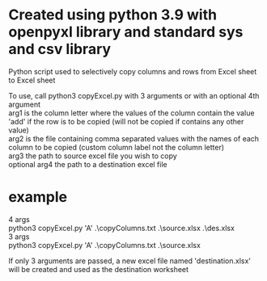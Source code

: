 # Created using python 3.9 with openpyxl library and standard sys and csv library
Python script used to selectively copy columns and rows from Excel sheet to Excel sheet

 To use, call python3 copyExcel.py with 3 arguments or with an optional 4th argument<br/>
 arg1 is the column letter where the values of the column contain the value 'add' if the row is to be copied (will not be copied if contains any other value)<br/>
 arg2 is the file containing comma separated values with the names of each column to be copied (custom column label not the column letter)<br/>
 arg3 the path to source excel file you wish to copy<br/>
 optional arg4 the path to a destination excel file <br/>

# example 
 4 args<br/>
 python3 copyExcel.py 'A' .\copyColumns.txt .\source.xlsx .\des.xlsx<br/>
 3 args<br/>
 python3 copyExcel.py 'A' .\copyColumns.txt .\source.xlsx<br/>

If only 3 arguments are passed, a new excel file named 'destination.xlsx' will be created and used as the destination worksheet
